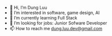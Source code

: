 - 👋 Hi, I’m Dung Luu
- 👀 I’m interested in software, game design, AI
- 🌱 I’m currently learning Full Stack
- 💞️ I’m looking for jobs: Junior Sofware Developer
- 📫 How to reach me dung.luu.dev@gmail.com
